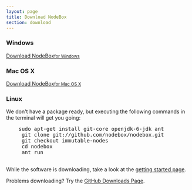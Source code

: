 ```yaml
---
layout: page
title: Download NodeBox
section: download
---
```

<div class="download-button" id="download-windows">
  <h3>Windows</h3>
  <a href="https://github.com/downloads/nodebox/nodebox/NodeBoxSetup.exe" class="hero-button">Download NodeBox<small>for Windows</small></a>
</div>

<div class="download-button" id="download-mac">
  <h3>Mac OS X</h3>
  <a href="https://github.com/downloads/nodebox/nodebox/NodeBox.zip" class="hero-button">Download NodeBox<small>for Mac OS X</small></a>
</div>

<div class="download-button" id="download-linux">
  <h3>Linux</h3>
  We don't have a package ready, but executing the following commands in the terminal will get you going:
  <pre>
    sudo apt-get install git-core openjdk-6-jdk ant
     git clone git://github.com/nodebox/nodebox.git
     git checkout immutable-nodes
     cd nodebox
     ant run
  </pre>
</div>

While the software is downloading, take a look at the [getting started page](/documentation/tutorial/getting-started.html).

Problems downloading? Try the [GitHub Downloads Page](http://github.com/nodebox/nodebox/downloads).

<script>
  $('.download-button').hide();
  var os = 'other';
  if (navigator.appVersion.indexOf('Win') != -1) os = 'windows';
  if (navigator.appVersion.indexOf('Mac') != -1) os = 'mac';
  if (navigator.appVersion.indexOf('Linux') != -1 || navigator.userAgent.indexOf('Linux') != -1 || navigator.userAgent.indexOf('Unix') != -1) os = 'linux';

  $('#download-' + os).show();
</script>
